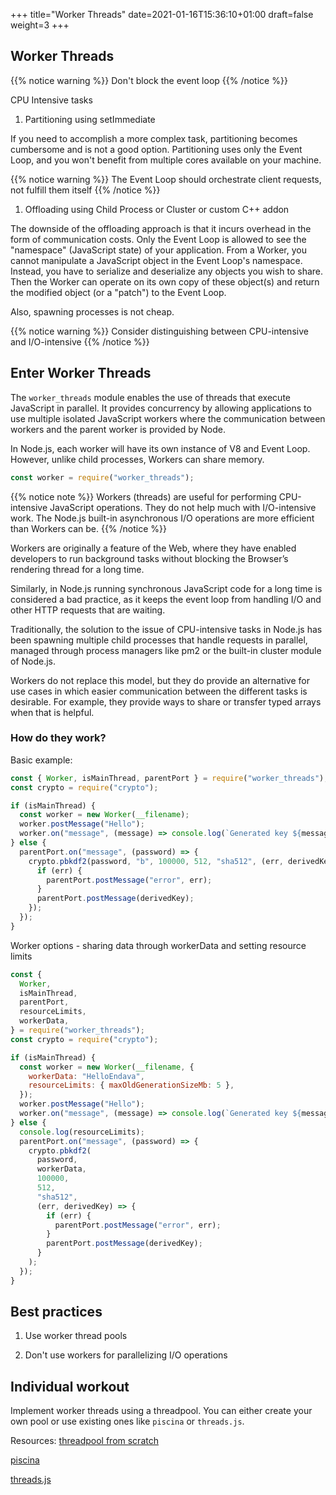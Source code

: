 +++
title="Worker Threads"
date=2021-01-16T15:36:10+01:00
draft=false
weight=3
+++

## Worker Threads

{{% notice warning %}}
Don't block the event loop
{{% /notice %}}

CPU Intensive tasks

1. Partitioning using setImmediate

If you need to accomplish a more complex task, partitioning becomes cumbersome and is not a good option. Partitioning uses only the Event Loop, and you won't benefit from multiple cores available on your machine.

{{% notice warning %}}
The Event Loop should orchestrate client requests, not fulfill them itself
{{% /notice %}}

1. Offloading using Child Process or Cluster or custom C++ addon

The downside of the offloading approach is that it incurs overhead in the form of communication costs. Only the Event Loop is allowed to see the "namespace" (JavaScript state) of your application. From a Worker, you cannot manipulate a JavaScript object in the Event Loop's namespace. Instead, you have to serialize and deserialize any objects you wish to share. Then the Worker can operate on its own copy of these object(s) and return the modified object (or a "patch") to the Event Loop.

Also, spawning processes is not cheap.

{{% notice warning %}}
Consider distinguishing between CPU-intensive and I/O-intensive
{{% /notice %}}

## Enter Worker Threads

The `worker_threads` module enables the use of threads that execute JavaScript in parallel. It provides concurrency by allowing applications to use multiple isolated JavaScript workers where the communication between workers and the parent worker is provided by Node.

In Node.js, each worker will have its own instance of V8 and Event Loop. However, unlike child processes, Workers can share memory.

```javascript
const worker = require("worker_threads");
```

{{% notice note %}}
Workers (threads) are useful for performing CPU-intensive JavaScript operations. They do not help much with I/O-intensive work. The Node.js built-in asynchronous I/O operations are more efficient than Workers can be.
{{% /notice %}}

Workers are originally a feature of the Web, where they have enabled developers to run background tasks without blocking the Browser’s rendering thread for a long time.

Similarly, in Node.js running synchronous JavaScript code for a long time is considered a bad practice, as it keeps the event loop from handling I/O and other HTTP requests that are waiting.

Traditionally, the solution to the issue of CPU-intensive tasks in Node.js has been spawning multiple child processes that handle requests in parallel, managed through process managers like pm2 or the built-in cluster module of Node.js.

Workers do not replace this model, but they do provide an alternative for use cases in which easier communication between the different tasks is desirable. For example, they provide ways to share or transfer typed arrays when that is helpful.

### How do they work?

Basic example:

```javascript
const { Worker, isMainThread, parentPort } = require("worker_threads");
const crypto = require("crypto");

if (isMainThread) {
  const worker = new Worker(__filename);
  worker.postMessage("Hello");
  worker.on("message", (message) => console.log(`Generated key ${message}`));
} else {
  parentPort.on("message", (password) => {
    crypto.pbkdf2(password, "b", 100000, 512, "sha512", (err, derivedKey) => {
      if (err) {
        parentPort.postMessage("error", err);
      }
      parentPort.postMessage(derivedKey);
    });
  });
}
```

Worker options - sharing data through workerData and setting resource limits

```javascript
const {
  Worker,
  isMainThread,
  parentPort,
  resourceLimits,
  workerData,
} = require("worker_threads");
const crypto = require("crypto");

if (isMainThread) {
  const worker = new Worker(__filename, {
    workerData: "HelloEndava",
    resourceLimits: { maxOldGenerationSizeMb: 5 },
  });
  worker.postMessage("Hello");
  worker.on("message", (message) => console.log(`Generated key ${message}`));
} else {
  console.log(resourceLimits);
  parentPort.on("message", (password) => {
    crypto.pbkdf2(
      password,
      workerData,
      100000,
      512,
      "sha512",
      (err, derivedKey) => {
        if (err) {
          parentPort.postMessage("error", err);
        }
        parentPort.postMessage(derivedKey);
      }
    );
  });
}
```

## Best practices

1. Use worker thread pools

2. Don't use workers for parallelizing I/O operations

## Individual workout

Implement worker threads using a threadpool. You can either create your own pool or use existing ones like `piscina` or `threads.js`.

Resources:
[threadpool from scratch](https://repl.it/@dpjayasekara/threadpool)

[piscina](https://www.nearform.com/blog/learning-to-swim-with-piscina-the-node-js-worker-pool/)

[threads.js](https://github.com/andywer/threads.js)
